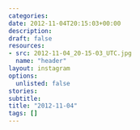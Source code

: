 ```yaml
---
categories:
date: 2012-11-04T20:15:03+00:00
description:
draft: false
resources:
- src: 2012-11-04_20-15-03_UTC.jpg
  name: "header"
layout: instagram
options:
  unlisted: false
stories:
subtitle:
title: "2012-11-04"
tags: []
---
```


 
